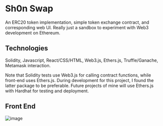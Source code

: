# Sh0n Swap
An ERC20 token implementation, simple token exchange contract, and corresponding web UI. Really just a sandbox to experiment with Web3 development on Ethereum. 

## Technologies
Solidity, Javascript, React/CSS/HTML, Web3.js, Ethers.js, Truffle/Ganache, Metamask interaction.  

Note that Solidity tests use Web3.js for calling contract functions, while front-end uses Ethers.js. During development for this project, I found the latter package to be preferable. Future projects of mine will use Ethers.js with Hardhat for testing and deployment. 

## Front End
![image](https://user-images.githubusercontent.com/44221603/152949400-55c468d9-a716-48aa-a1ef-5c699481090c.png)


